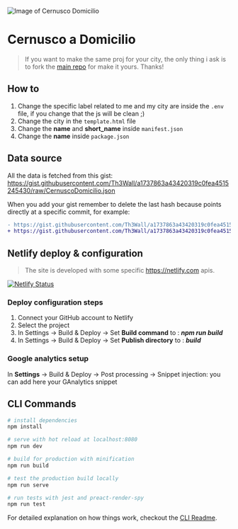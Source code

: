 ![Image of Cernusco Domicilio](https://i.postimg.cc/8cJH95Gb/og-cernuscodomicilio.png)

# Cernusco a Domicilio
> If you want to make the same proj for your city, the only thing i ask is to fork the [main repo](https://github.com/tomma5o/ferraraDomicilio) for make it yours.
> Thanks!

## How to

1. Change the specific label related to me and my city are inside the `.env` file, if you change that the js will be clean ;)
2. Change the city in the `template.html` file
3. Change the **name** and **short_name** inside `manifest.json`
4. Change the **name** inside `package.json`

## Data source

All the data is fetched from this gist:
https://gist.githubusercontent.com/Th3Wall/a1737863a43420319c0fea4515245430/raw/CernuscoDomicilio.json

When you add your gist remember to delete the last hash because points directly at a specific commit, for example:

```diff
- https://gist.githubusercontent.com/Th3Wall/a1737863a43420319c0fea4515245430/raw/6f8441c176da54336a5297dde144332b89e2afd2/CernuscoDomicilio.json
+ https://gist.githubusercontent.com/Th3Wall/a1737863a43420319c0fea4515245430/raw/CernuscoDomicilio.json
```

## Netlify deploy & configuration

> The site is developed with some specific https://netlify.com apis.

[![Netlify Status](https://api.netlify.com/api/v1/badges/3cb09be5-e116-4f42-a3b3-b95c2402633f/deploy-status)](https://app.netlify.com/sites/cernuscodomicilio/deploys)

### Deploy configuration steps

1. Connect your GitHub account to Netlify
3. Select the project
2. In Settings → Build & Deploy → Set **Build command** to : **_npm run build_**
3. In Settings → Build & Deploy → Set **Publish directory** to : **_build_**

### Google analytics setup

In **Settings** → Build & Deploy → Post processing → Snippet injection: you can add here your GAnalytics snippet


## CLI Commands

``` bash
# install dependencies
npm install

# serve with hot reload at localhost:8080
npm run dev

# build for production with minification
npm run build

# test the production build locally
npm run serve

# run tests with jest and preact-render-spy 
npm run test
```

For detailed explanation on how things work, checkout the [CLI Readme](https://github.com/developit/preact-cli/blob/master/README.md).